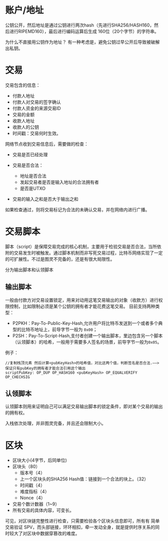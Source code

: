 # 账户/地址

公钥公开，然后地址是通过公钥进行两次hash（先进行SHA256/HASH160，然后进行RIPEMD160），最后进行编码运算后生成 160位（20个字节）的字符串。

为什么不直接用公钥作为地址？ 有一种考虑是，避免公钥过早公开后导致被破解出私钥。

# 交易

交易包含的信息：
- 付款人地址
- 付款人对交易的签字确认
- 付款人资金的来源交易ID
- 交易的金额
- 收款人地址
- 收款人的公钥
- 时间戳：交易何时生效。

网络节点收到交易信息后，需要做的检查：
- 交易是否已经处理
- 交易是否合法：
  - 地址是否合法
  - 发起交易者是否是输入地址的合法拥有者
  - 是否是UTXO

- 交易的输入之和是否大于输出之和

如果检查通过，则将交易标记为合法的未确认交易，并在网络内进行广播。

# 交易脚本
脚本（script）是保障交易完成的核心机制，主要用于检验交易是否合法，当所依附的交易发生时被触发。通过脚本机制而非写死交易过程，比特币网络实现了一定的可扩展性。不过是图灵不完备的，还是有很大局限性。

分为输出脚本和认领脚本

## 输出脚本

一般由付款方对交易设置锁定，用来对动用这笔交易输出的对象（收款方）进行权限控制，比如限制必须是某个公钥的拥有者才能花费这笔交易。 
目前支持两种类型：

- P2PKH：Pay-To-Public-Key-Hash,允许用户将比特币发送到一个或者多个典型的比特币地址上，前导字节一般为 `0x00`；
- P2SH：Pay-To-Script-Hash,支付者创建一个输出脚本，里边包含另一个脚本（认领脚本）的哈希，一般用于需要多人签名的场景，前导字节一般为`0x05`。

例子：
```shell 
//复制栈顶元素 然后计算<pubKeyHash>的哈希值，对比这两个值，判断签名是否合法.——>保证只有pubKey的拥有者才能合法引用这个输出
scriptPubKey: OP_DUP OP_HASH160 <pubKeyHash> OP_EQUALVERIFY OP_CHECHSIG
```

## 认领脚本

认领脚本则用来证明自己可以满足交易输出脚本的锁定条件，即对某个交易的输出的拥有权。

入栈依次处理，并非图灵完备，并且还会限制大小。

# 区块

- 区块大小(4字节，后同单位)
- 区块头（80）
  - 版本号（4）
  - 上一个区块头的SHA256 Hash值：链接到一个合法的块上。（32）
  - 时间戳（4）
  - 难度指标（4）
  - Nonce（4）
- 交易个数计数器（1~9）
- 所有交易的具体内容，可变长。

可见，对区块链完整性进行检查，只需要检验各个区块头信息即可，所有有 简单交易验证 SPV，而头部链接，环环相扣，牵一发动全身，就是提供时序关系的同时较大了对区块中数据穿篡改的难度。